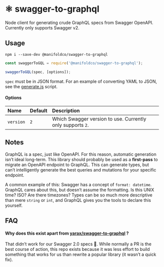 # ⚛️ swagger-to-graphql

Node client for generating crude GraphQL specs from Swagger OpenAPI.
Currently only supports Swagger v2.

## Usage

```
npm i --save-dev @manifoldco/swagger-to-graphql
```

```js
const swaggerToGQL = require('@manifoldco/swagger-to-graphql');

swaggerToGQL(spec, [options]);
```

`spec` must be in JSON format. For an example of converting YAML to JSON, see
the [generate.js](./scripts/generate.js) script.

#### Options

| Name      | Default | Description                                                |
| :-------- | :------ | :--------------------------------------------------------- |
| `version` | `2`     | Which Swagger version to use. Currently only supports `2`. |

## Notes

GraphQL is a spec, just like OpenAPI. For this reason, automatic generation
isn’t ideal long-term. This library should probably be used as a
**first-pass** to migrate an OpenAPI endpoint to GraphQL. This can generate
types, but can’t intelligently generate the best queries and mutations for
your specific endpoint.

A common example of this: Swagger has a concept of `format: datetime`.
GraphQL cares about this, but doesn’t assume the formatting. Is this UNIX
time? ISO? Are there timezones? Types can be so much more descriptive than
mere `string` or `int`, and GraphQL gives you the tools to declare this
yourself.

## FAQ

#### Why does this exist apart from [yarax/swagger-to-graphql](https://github.com/yarax/swagger-to-graphql) ?

That didn’t work for our Swagger 2.0 specs 🤷. While normally a PR is the best
course of action, this repo exists because it was less effort to build something
that works for us than rewrite a popular library (it wasn’t a quick fix).
